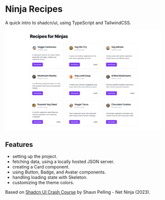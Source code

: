 # Ninja Recipes

A quick intro to shadcn/ui, using TypeScript and TailwindCSS.

<p align="center">
    <img src="screenshot.png">
</p>

## Features

- setting up the project.
- fetching data, using a locally hosted JSON server.
- creating a Card component.
- using Button, Badge, and Avatar components.
- handling loading state with Skeleton.
- customizing the theme colors.

Based on [Shadcn UI Crash Course](https://www.youtube.com/playlist?list=PL4cUxeGkcC9h1NXLUuiAQ7c4UtdEInqma) by Shaun Pelling - Net Ninja (2023).
